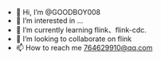 - 👋 Hi, I’m @GOODBOY008
- 👀 I’m interested in ...
- 🌱 I’m currently learning flink、flink-cdc.
- 💞️ I’m looking to collaborate on flink
- 📫 How to reach me 764629910@qq.com

<!---
GOODBOY008/GOODBOY008 is a ✨ special ✨ repository because its `README.md` (this file) appears on your GitHub profile.
You can click the Preview link to take a look at your changes.
--->
